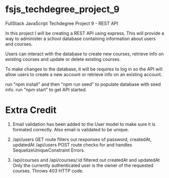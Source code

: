 # fsjs_techdegree_project_9
FullStack JavaScript Techdegree Project 9 - REST API

In this project I will be creating a REST API using express. This will provide a way to administer a school database containing information about users and courses. 

Users can interact with the database to create new courses, retrieve info on existing courses and update or delete existing courses. 

To make changes to the database, it will be requires to log in so the API will allow users to create a new account or retrieve info on an existing account. 

run "npm install" and then "npm run seed" to populate database with seed info. 
run "npm start" to get API started.

# Extra Credit
1) Email validation has been added to the User model to make sure it is formated correctly.
Also email is validated to be unique.

2) /api/users GET route filters out responses of password, createdAt, updatedAt
/api/users POST route checks for and handles SequelizeUniqueConstraint Errors.

3) /api/courses and /api/courses/:id filtered out createdAt and updatedAt
Only the currently authenticated user is the owner of the requested courses. Throws 403 HTTP code.

